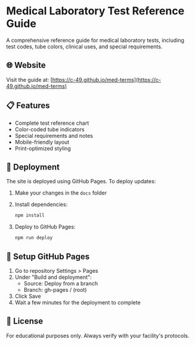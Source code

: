 # Medical Laboratory Test Reference Guide

A comprehensive reference guide for medical laboratory tests, including test codes, tube colors, clinical uses, and special requirements.

## 🌐 Website

Visit the guide at: [https://c-49.github.io/med-terms](https://c-49.github.io/med-terms)

## 📋 Features

- Complete test reference chart
- Color-coded tube indicators
- Special requirements and notes
- Mobile-friendly layout
- Print-optimized styling

## 🚀 Deployment

The site is deployed using GitHub Pages. To deploy updates:

1. Make your changes in the `docs` folder
2. Install dependencies:
   ```bash
   npm install
   ```

3. Deploy to GitHub Pages:
   ```bash
   npm run deploy
   ```

## 🔧 Setup GitHub Pages

1. Go to repository Settings > Pages
2. Under "Build and deployment":
   - Source: Deploy from a branch
   - Branch: gh-pages / (root)
3. Click Save
4. Wait a few minutes for the deployment to complete

## 📝 License

For educational purposes only. Always verify with your facility's protocols.